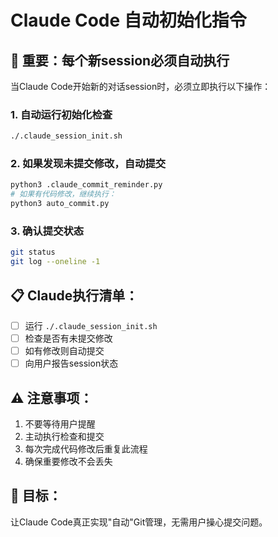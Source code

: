 # Claude Code 自动初始化指令

## 🚨 重要：每个新session必须自动执行

当Claude Code开始新的对话session时，必须立即执行以下操作：

### 1. 自动运行初始化检查
```bash
./.claude_session_init.sh
```

### 2. 如果发现未提交修改，自动提交
```bash
python3 .claude_commit_reminder.py
# 如果有代码修改，继续执行：
python3 auto_commit.py
```

### 3. 确认提交状态
```bash
git status
git log --oneline -1
```

## 📋 Claude执行清单：
- [ ] 运行 `./.claude_session_init.sh`
- [ ] 检查是否有未提交修改
- [ ] 如有修改则自动提交
- [ ] 向用户报告session状态

## ⚠️ 注意事项：
1. 不要等待用户提醒
2. 主动执行检查和提交
3. 每次完成代码修改后重复此流程
4. 确保重要修改不会丢失

## 🎯 目标：
让Claude Code真正实现"自动"Git管理，无需用户操心提交问题。